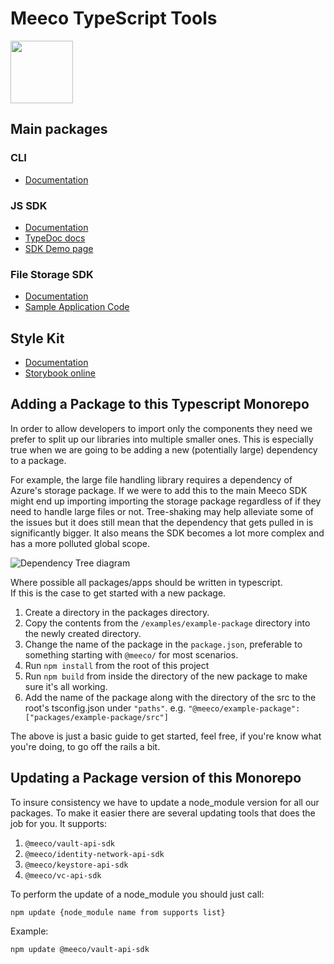 # Meeco TypeScript Tools

<img width="100px" src="https://uploads-ssl.webflow.com/5cd5168c6c861f4fc7cfe969/5ddcaba04d724676d8758927_Meeco-Logo-2019-Circle-RGB.svg">

## Main packages

### CLI

- [Documentation](./packages/cli)

### JS SDK

- [Documentation](./packages/sdk)
- [TypeDoc docs](https://meeco.github.io/sdk-docs/)
- [SDK Demo page](https://meeco.github.io/sdk-docs/sdk-demo/)

### File Storage SDK

- [Documentation](./packages/file-storage-browser)
- [Sample Application Code](./packages/file-storage-browser/demo/index.ts)

## Style Kit

- [Documentation](./packages/style-kit)
- [Storybook online](https://meeco.github.io/sdk-docs/style-kit/)

## Adding a Package to this Typescript Monorepo

In order to allow developers to import only the components they need we prefer to split up our libraries into multiple smaller ones. This
is especially true when we are going to be adding a new (potentially large) dependency to a package.

For example, the large file handling library requires a dependency of Azure's storage package. If we were to add this to the main Meeco SDK
might end up importing importing the storage package regardless of if they need to handle large files or not. Tree-shaking may help alleviate
some of the issues but it does still mean that the dependency that gets pulled in is significantly bigger. It also means the SDK becomes a
lot more complex and has a more polluted global scope.

![Dependency Tree diagram](/docs/static-assets/dependency-tree-example.png)

Where possible all packages/apps should be written in typescript.  
If this is the case to get started with a new package.

1. Create a directory in the packages directory.
2. Copy the contents from the `/examples/example-package` directory into the newly created directory.
3. Change the name of the package in the `package.json`, preferable to something starting with `@meeco/` for most scenarios.
4. Run `npm install` from the root of this project
5. Run `npm build` from inside the directory of the new package to make sure it's all working.
6. Add the name of the package along with the directory of the src to the root's tsconfig.json under `"paths"`. e.g. `"@meeco/example-package": ["packages/example-package/src"]`

The above is just a basic guide to get started, feel free, if you're know what you're doing, to go off the rails a bit.

## Updating a Package version of this Monorepo

To insure consistency we have to update a node_module version for all our packages. To make it easier there are several updating tools that does the job for you. It supports:
1. `@meeco/vault-api-sdk`
2. `@meeco/identity-network-api-sdk`
3. `@meeco/keystore-api-sdk`
4. `@meeco/vc-api-sdk`

To perform the update of a node_module you should just call:
```
npm update {node_module name from supports list}
```
Example:
```
npm update @meeco/vault-api-sdk
```
